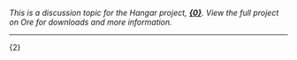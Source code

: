 *This is a discussion topic for the Hangar project, **[{0}]({1})**. View the full project on Ore for downloads and more information.*

-----

{2}
